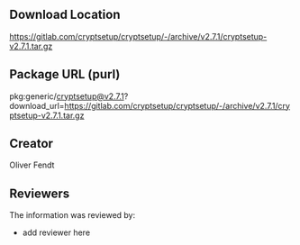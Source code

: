 ## Download Location

https://gitlab.com/cryptsetup/cryptsetup/-/archive/v2.7.1/cryptsetup-v2.7.1.tar.gz

## Package URL (purl)

pkg:generic/cryptsetup@v2.7.1?download_url=https://gitlab.com/cryptsetup/cryptsetup/-/archive/v2.7.1/cryptsetup-v2.7.1.tar.gz

## Creator

Oliver Fendt

## Reviewers

The information was reviewed by:

* add reviewer here
